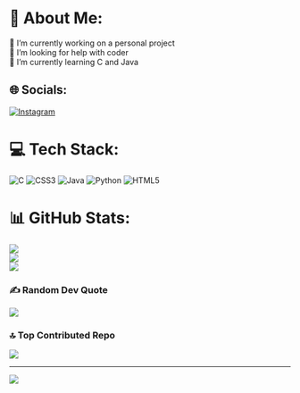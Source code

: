 # 💫 About Me:
🔭 I’m currently working on a personal project<br>🤝 I’m looking for help with coder<br>🌱 I’m currently learning C and Java


## 🌐 Socials:
[![Instagram](https://img.shields.io/badge/Instagram-%23E4405F.svg?logo=Instagram&logoColor=white)](https://instagram.com/2911on.cam) 

# 💻 Tech Stack:
![C](https://img.shields.io/badge/c-%2300599C.svg?style=for-the-badge&logo=c&logoColor=white) ![CSS3](https://img.shields.io/badge/css3-%231572B6.svg?style=for-the-badge&logo=css3&logoColor=white) ![Java](https://img.shields.io/badge/java-%23ED8B00.svg?style=for-the-badge&logo=openjdk&logoColor=white) ![Python](https://img.shields.io/badge/python-3670A0?style=for-the-badge&logo=python&logoColor=ffdd54) ![HTML5](https://img.shields.io/badge/html5-%23E34F26.svg?style=for-the-badge&logo=html5&logoColor=white)
# 📊 GitHub Stats:
![](https://github-readme-stats.vercel.app/api?username=Roh2911&theme=synthwave&hide_border=false&include_all_commits=true&count_private=false)<br/>
![](https://github-readme-streak-stats.herokuapp.com/?user=Roh2911&theme=synthwave&hide_border=false)<br/>
![](https://github-readme-stats.vercel.app/api/top-langs/?username=Roh2911&theme=synthwave&hide_border=false&include_all_commits=true&count_private=false&layout=compact)

### ✍️ Random Dev Quote
![](https://quotes-github-readme.vercel.app/api?type=horizontal&theme=gruvbox)

### 🔝 Top Contributed Repo
![](https://github-contributor-stats.vercel.app/api?username=Roh2911&limit=5&theme=dark&combine_all_yearly_contributions=true)

---
[![](https://visitcount.itsvg.in/api?id=Roh2911&icon=0&color=0)](https://visitcount.itsvg.in)

<!-- Proudly created with GPRM ( https://gprm.itsvg.in ) -->
